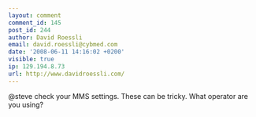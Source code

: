 ```yaml
---
layout: comment
comment_id: 145
post_id: 244
author: David Roessli
email: david.roessli@cybmed.com
date: '2008-06-11 14:16:02 +0200'
visible: true
ip: 129.194.8.73
url: http://www.davidroessli.com/
---
```

@steve check your MMS settings. These can be tricky. What operator are you using?
